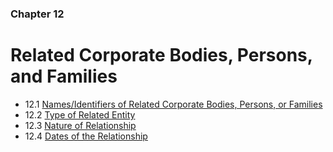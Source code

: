 ### Chapter 12

# Related Corporate Bodies, Persons, and Families

* 12.1   [Names/Identifiers of Related Corporate Bodies, Persons, or Families](#namesidentifiers-of-related-corporate-bodies-persons-or-families)
* 12.2   [Type of Related Entity](#type-of-related-entity)
* 12.3   [Nature of Relationship](#nature-of-relationship)
* 12.4   [Dates of the Relationship](#dates-of-the-relationship)

